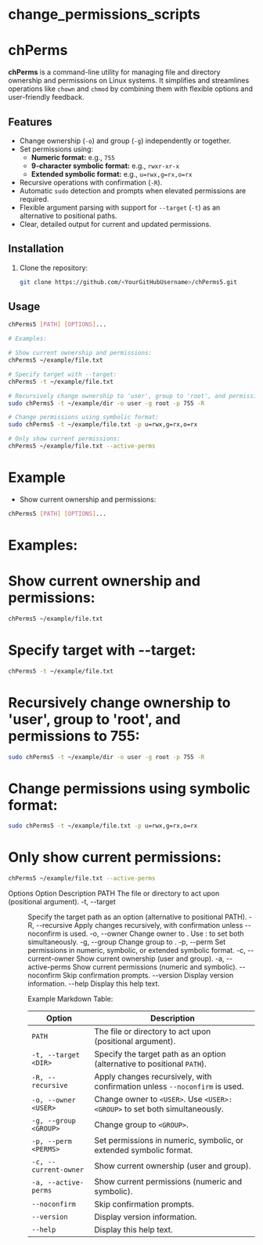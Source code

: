 # change_permissions_scripts

# chPerms

**chPerms** is a command-line utility for managing file and directory ownership and permissions on Linux systems. It simplifies and streamlines operations like `chown` and `chmod` by combining them with flexible options and user-friendly feedback.

## Features

- Change ownership (`-o`) and group (`-g`) independently or together.
- Set permissions using:
  - **Numeric format:** e.g., `755`
  - **9-character symbolic format:** e.g., `rwxr-xr-x`
  - **Extended symbolic format:** e.g., `u=rwx,g=rx,o=rx`
- Recursive operations with confirmation (`-R`).
- Automatic `sudo` detection and prompts when elevated permissions are required.
- Flexible argument parsing with support for `--target` (`-t`) as an alternative to positional paths.
- Clear, detailed output for current and updated permissions.

## Installation

1. Clone the repository:
   ```bash
   git clone https://github.com/<YourGitHubUsername>/chPerms5.git
   ```

## Usage

```bash
chPerms5 [PATH] [OPTIONS]...

# Examples:

# Show current ownership and permissions:
chPerms5 ~/example/file.txt

# Specify target with --target:
chPerms5 -t ~/example/file.txt

# Recursively change ownership to 'user', group to 'root', and permissions to 755:
sudo chPerms5 -t ~/example/dir -o user -g root -p 755 -R

# Change permissions using symbolic format:
sudo chPerms5 -t ~/example/file.txt -p u=rwx,g=rx,o=rx

# Only show current permissions:
chPerms5 ~/example/file.txt --active-perms
```

# Example

- Show current ownership and permissions:

```bash
chPerms5 [PATH] [OPTIONS]...
```
# Examples:

# Show current ownership and permissions:
```bash
chPerms5 ~/example/file.txt
```
# Specify target with --target:
```bash
chPerms5 -t ~/example/file.txt
```
# Recursively change ownership to 'user', group to 'root', and permissions to 755:
```bash
sudo chPerms5 -t ~/example/dir -o user -g root -p 755 -R
```
# Change permissions using symbolic format:
```bash
sudo chPerms5 -t ~/example/file.txt -p u=rwx,g=rx,o=rx
```
# Only show current permissions:
```bash
chPerms5 ~/example/file.txt --active-perms
```
Options
Option	Description
PATH	The file or directory to act upon (positional argument).
-t, --target <DIR>	Specify the target path as an option (alternative to positional PATH).
-R, --recursive	Apply changes recursively, with confirmation unless --noconfirm is used.
-o, --owner <USER>	Change owner to <USER>. Use <USER>:<GROUP> to set both simultaneously.
-g, --group <GROUP>	Change group to <GROUP>.
-p, --perm <PERMS>	Set permissions in numeric, symbolic, or extended symbolic format.
-c, --current-owner	Show current ownership (user and group).
-a, --active-perms	Show current permissions (numeric and symbolic).
--noconfirm	Skip confirmation prompts.
--version	Display version information.
--help	Display this help text.




Example Markdown Table:

| Option              | Description                                                                 |
|---------------------|-----------------------------------------------------------------------------|
| `PATH`              | The file or directory to act upon (positional argument).                   |
| `-t, --target <DIR>`| Specify the target path as an option (alternative to positional `PATH`).    |
| `-R, --recursive`   | Apply changes recursively, with confirmation unless `--noconfirm` is used. |
| `-o, --owner <USER>`| Change owner to `<USER>`. Use `<USER>:<GROUP>` to set both simultaneously.  |
| `-g, --group <GROUP>`| Change group to `<GROUP>`.                                                |
| `-p, --perm <PERMS>`| Set permissions in numeric, symbolic, or extended symbolic format.          |
| `-c, --current-owner`| Show current ownership (user and group).                                  |
| `-a, --active-perms` | Show current permissions (numeric and symbolic).                          |
| `--noconfirm`       | Skip confirmation prompts.                                                 |
| `--version`         | Display version information.                                               |
| `--help`            | Display this help text.                                                   |






